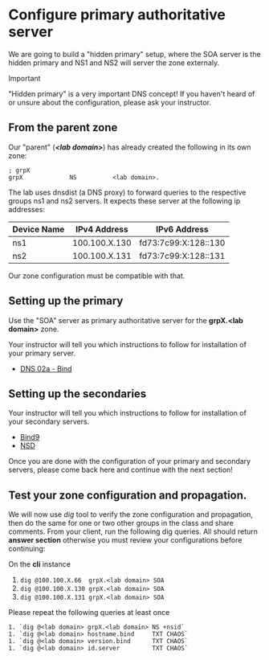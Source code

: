 # Configure primary authoritative server

We are going to build a "hidden primary" setup, where the SOA server is the hidden primary and NS1 and NS2
will server the zone externaly.

> [!IMPORTANT]
> "Hidden primary" is a very important DNS concept! 
> If you haven't heard of or unsure about the 
> configuration, please ask your instructor. 

## From the parent zone

Our "parent" (***\<lab domain\>***) has already created the following in its own zone:

```
; grpX
grpX             NS          <lab domain>.
```

The lab uses dnsdist (a DNS proxy) to forward queries to the 
respective groups ns1 and ns2 servers. It expects these server at the
following ip addresses:

| Device Name   | IPv4 Address   | IPv6 Address         | 
| ------------- | -------------- | -------------------- |
| ns1           | 100.100.X.130  | fd73:7c99:X:128::130 |
| ns2           | 100.100.X.131  | fd73:7c99:X:128::131 |

Our zone configuration must be compatible with that.

## Setting up the primary

Use the "SOA" server as primary authoritative server for the  **grpX.\<lab domain\>** zone.

Your instructor will tell you which instructions to follow for installation of your primary server.

- [DNS 02a - Bind](http://DNS%2002a%20-%20Primary%20Bind.md) 

## Setting up the secondaries

Your instructor will tell you which instructions to follow for installation of your secondary servers.

- [Bind9](https://github.com/icann/OCTO-TE-labs/blob/extended/DNS%2002b%20-%20Secondary%20Bind.md)
- [NSD](https://github.com/icann/OCTO-TE-labs/blob/extended/DNS%2002b%20-%20Secondary%20NSD.md)

Once you are done with the configuration of your primary and secondary servers, please come back here and continue with the next section!

## Test your zone configuration and propagation.

We will now use *dig* tool to verify the zone configuration and propagation, then do the same for one or two other groups in the class and share comments. From your client, run the following dig queries. All should return **answer section** otherwise you must review your configurations before continuing:

On the **cli** instance

1. `dig @100.100.X.66  grpX.<lab domain> SOA`
1. `dig @100.100.X.130 grpX.<lab domain> SOA`
1. `dig @100.100.X.131 grpX.<lab domain> SOA`

Please repeat the following queries at least once
```
1. `dig @<lab domain> grpX.<lab domain> NS +nsid`
1. `dig @<lab domain> hostname.bind     TXT CHAOS`
1. `dig @<lab domain> version.bind      TXT CHAOS`
1. `dig @<lab domain> id.server         TXT CHAOS`
```

